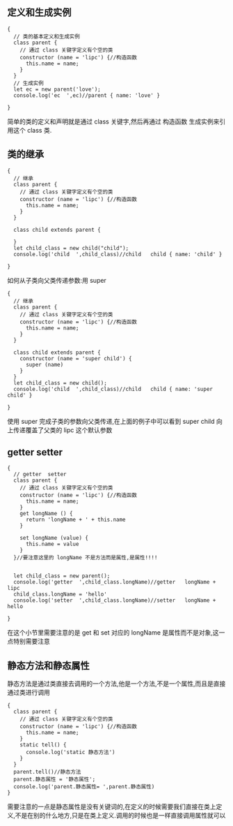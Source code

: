 ## 定义和生成实例

	{
	  // 类的基本定义和生成实例
	  class parent {
	    // 通过 class 关键字定义有个空的类
	    constructor (name = 'lipc') {//构造函数
	      this.name = name;
	    }
	  }
	  // 生成实例
	  let ec = new parent('love');
	  console.log('ec  ',ec)//parent { name: 'love' }
	
	}
简单的类的定义和声明就是通过 class 关键字,然后再通过 构造函数 生成实例来引用这个 class 类.
## 类的继承
	{
	  // 继承
	  class parent {
	    // 通过 class 关键字定义有个空的类
	    constructor (name = 'lipc') {//构造函数
	      this.name = name;
	    }
	  }
	
	  class child extends parent {
	
	  }
	  let child_class = new child("child");
	  console.log('child  ',child_class)//child   child { name: 'child' }
	
	}
如何从子类向父类传递参数:用 super
	
	{
	  // 继承
	  class parent {
	    // 通过 class 关键字定义有个空的类
	    constructor (name = 'lipc') {//构造函数
	      this.name = name;
	    }
	  }
	
	  class child extends parent {
	    constructor (name = 'super child') {
	      super (name)
	    }
	  }
	  let child_class = new child();
	  console.log('child  ',child_class)//child   child { name: 'super child' }
	
	}
使用 super 完成子类的参数向父类传递,在上面的例子中可以看到 super child 向上传递覆盖了父类的 lipc 这个默认参数
## getter setter
	{
	  // getter  setter
	  class parent {
	    // 通过 class 关键字定义有个空的类
	    constructor (name = 'lipc') {//构造函数
	      this.name = name;
	    }
	    get longName () {
	      return 'longName + ' + this.name
	    }
	
	    set longName (value) {
	      this.name = value
	    }
	  }//要注意这里的 longName 不是方法而是属性,是属性!!!!
	
	  
	  let child_class = new parent();
	  console.log('getter  ',child_class.longName)//getter   longName + lipc
	  child_class.longName = 'hello'
	  console.log('setter  ',child_class.longName)//setter   longName + hello
	
	}
在这个小节里需要注意的是 get 和 set 对应的 longName 是属性而不是对象,这一点特别需要注意
## 静态方法和静态属性
静态方法是通过类直接去调用的一个方法,他是一个方法,不是一个属性,而且是直接通过类进行调用    

	
	{
	  class parent {
	    // 通过 class 关键字定义有个空的类
	    constructor (name = 'lipc') {//构造函数
	      this.name = name;
	    }
	    static tell() {
	      console.log('static 静态方法')
	    }
	  }
	  parent.tell()//静态方法
	  parent.静态属性 = '静态属性';
	  console.log('parent.静态属性= ',parent.静态属性)
	}
需要注意的一点是静态属性是没有关键词的,在定义的时候需要我们直接在类上定义,不是在别的什么地方,只是在类上定义.调用的时候也是一样直接调用属性就可以